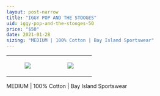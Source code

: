 ```yaml
---
layout: post-narrow
title: "IGGY POP AND THE STOOGES"
uid: iggy-pop-and-the-stooges-50
price: "$50"
date: 2021-01-28
sizing: "MEDIUM | 100% Cotton | Bay Island Sportswear"
---
```




<table style="width:100%;"><tr><td style="vertical-align:top;">
      <figure class="tmblr-full" data-orig-height="2048" data-orig-width="1365" data-orig-src="https://concertshirts.netlify.app/shirts/0349/0349-01.jpg"><img src="https://64.media.tumblr.com/758d59e3c1a3f92a09479c8816a280fa/60b7a6cf81911ae1-4d/s540x810/61120aff62e32f0ea8d7095f1b5ce239cce4fc38.jpg" data-orig-height="2048" data-orig-width="1365" data-orig-src="https://concertshirts.netlify.app/shirts/0349/0349-01.jpg"/></figure></td>
    <td style="vertical-align:top;">
      <figure class="tmblr-full" data-orig-height="2048" data-orig-width="1365" data-orig-src="https://concertshirts.netlify.app/shirts/0349/0349-02.jpg"><img src="https://64.media.tumblr.com/56d15994639f58c72a2399afcf500128/60b7a6cf81911ae1-ef/s540x810/fee63472744c3bf97622d63332b2c49b1bb54681.jpg" data-orig-height="2048" data-orig-width="1365" data-orig-src="https://concertshirts.netlify.app/shirts/0349/0349-02.jpg"/></figure></td>
  </tr></table><p>
  MEDIUM | 100% Cotton | Bay Island Sportswear
</p>
